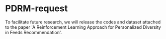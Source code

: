 # PDRM-request

To facilitate future research, we will release the codes and dataset attached to the paper 'A Reinforcement Learning Approach for Personalized Diversity in Feeds Recommendation'.

